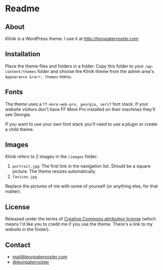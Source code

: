 # Readme

## About

Klinik is a WordPress theme. I use it at http://leonpaternoster.com

## Installation

Place the theme files and folders in a folder. Copy this folder to your `/wp-content/themes` folder and choose the Klinik theme from the admin area's `Appearance &rarr; themes` menu.

## Fonts

The theme uses a `ff-more-web-pro, georgia, serif` font stack. If your website visitors don't have FF More Pro installed on their machines they'll see Georgia.

If you want to use your own font stack you'll need to use a plugin or create a child theme.

## Images

Klinik refers to 2 images in the `/images` folder:

1. `portrait.jpg`: The first link in the navigation list. Should be a square picture. The theme resizes automatically.
2. `favicon.jpg`

Replace the pictures of me with some of yourself (or anything else, for that matter).

## License

Released under the terms of [Creative Commons attribution license](http://creativecommons.org/licenses/by/4.0/) (which means I'd like you to credit me if you use the theme. There's a link to my website in the footer).

## Contact

- mail@leonpaternoster.com
- [@leonpaternoster](http://twitter.com/leonpaternoster)